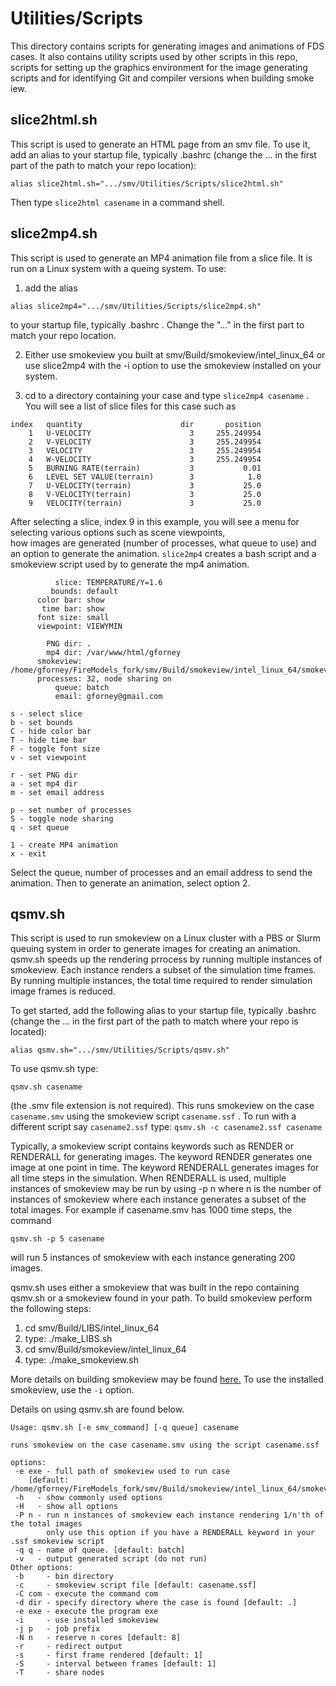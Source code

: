 # Utilities/Scripts

This directory contains scripts for generating images and animations of FDS cases.  It also contains utility scripts used by other scripts in this repo, scripts for setting up the graphics environment for the image generating scripts and for identifying Git and compiler versions when building smoke iew. 

## slice2html.sh

This script is used to generate an HTML page from an smv file. To use it, add an alias to your startup file, typically .bashrc (change the ... in the first part of the path to match your repo location):

```alias slice2html.sh=".../smv/Utilities/Scripts/slice2html.sh"```

Then type `slice2html casename` in a command shell.

## slice2mp4.sh

This script is used to generate an MP4 animation file from a slice file.  It is run on a Linux system with a queing system. To use:

1.  add the alias

```alias slice2mp4=".../smv/Utilities/Scripts/slice2mp4.sh"```

to your startup file, typically .bashrc .  Change the "..." in the first part to match your repo location.

2.  Either use smokeview you built at smv/Build/smokeview/intel_linux_64 or use slice2mp4 with the -i option to use the smokeview installed on  your system.

3.  cd to a directory containing your case and type `slice2mp4 casename` .  You will see a list of slice files for this case such as
```
index   quantity                      dir       position
    1   U-VELOCITY                      3     255.249954
    2   V-VELOCITY                      3     255.249954
    3   VELOCITY                        3     255.249954
    4   W-VELOCITY                      3     255.249954
    5   BURNING RATE(terrain)           3           0.01
    6   LEVEL SET VALUE(terrain)        3            1.0
    7   U-VELOCITY(terrain)             3           25.0
    8   V-VELOCITY(terrain)             3           25.0
    9   VELOCITY(terrain)               3           25.0
   ```

After selecting a slice, index 9 in this example, you will see a menu for selecting various options such as scene viewpoints,  
how images are generated (number of processes, what queue to use) and an option to generate the animation.
`slice2mp4` creates a bash script and a smokeview script used by to generate the mp4 animation.

```
          slice: TEMPERATURE/Y=1.6
         bounds: default
      color bar: show
       time bar: show
      font size: small
      viewpoint: VIEWYMIN

        PNG dir: .
        mp4 dir: /var/www/html/gforney
      smokeview: /home/gforney/FireModels_fork/smv/Build/smokeview/intel_linux_64/smokeview_linux_64
      processes: 32, node sharing on
          queue: batch
          email: gforney@gmail.com

s - select slice
b - set bounds
C - hide color bar
T - hide time bar
F - toggle font size
v - set viewpoint

r - set PNG dir
a - set mp4 dir
m - set email address

p - set number of processes
S - toggle node sharing
q - set queue

1 - create MP4 animation
x - exit
```

Select the queue, number of processes and an email address to send the animation.  Then to generate an animation, select option 2.

## qsmv.sh

This script is used to run smokeview on a Linux cluster with a PBS or Slurm queuing system in order to generate images for creating an animation. qsmv.sh speeds up the rendering prrocess by running multiple instances of smokeview. Each instance renders a subset of the simulation time frames. By running multiple instances, the total time required to render simulation image frames is reduced.

To get started, add the following alias to your startup file, typically .bashrc 
(change the ... in the first part of the path to match where your repo is located):

```alias qsmv.sh=".../smv/Utilities/Scripts/qsmv.sh"```

To use qsmv.sh type:

```qsmv.sh casename```

(the .smv file extension is not required). This runs smokeview on the case `casename.smv` using the smokeview script `casename.ssf` . To run with a different script say `casename2.ssf` type:
```qsmv.sh -c casename2.ssf casename```

Typically, a smokeview script contains keywords such as RENDER or RENDERALL for generating images.  The keyword RENDER generates one image at one point in time.  The keyword RENDERALL generates images for all time steps in the simulation.  When RENDERALL is used, multiple instances of smokeview may be run by using -p n where n is the number of instances of smokeview where each instance generates a subset of the total images. For example if casename.smv has 1000 time steps, the command

```qsmv.sh -p 5 casename```

will run 5 instances of smokeview with each instance generating 200 images.

qsmv.sh uses either a smokeview that was built in the repo containing qsmv.sh or a smokeview found in your path.  To build smokeview perform the following steps:

1. cd smv/Build/LIBS/intel_linux_64
2. type: 
 ./make_LIBS.sh
3. cd smv/Build/smokeview/intel_linux_64 
4. type:
 ./make_smokeview.sh
 
More details on building smokeview may be found [here.](https://github.com/firemodels/smv/tree/master/Build/README.md)  To use the installed smokeview, use the `-i` option.

Details on using qsmv.sh are found below.

```
Usage: qsmv.sh [-e smv_command] [-q queue] casename

runs smokeview on the case casename.smv using the script casename.ssf

options:
 -e exe - full path of smokeview used to run case
    [default: /home/gforney/FireModels_fork/smv/Build/smokeview/intel_linux_64/smokeview_intel_linux_64]
 -h   - show commonly used options
 -H   - show all options
 -P n - run n instances of smokeview each instance rendering 1/n'th of the total images
        only use this option if you have a RENDERALL keyword in your .ssf smokeview script
 -q q - name of queue. [default: batch]
 -v   - output generated script (do not run)
Other options:
 -b     - bin directory
 -c     - smokeview script file [default: casename.ssf]
 -C com - execute the command com
 -d dir - specify directory where the case is found [default: .]
 -e exe - execute the program exe
 -i     - use installed smokeview
 -j p   - job prefix
 -N n   - reserve n cores [default: 8]
 -r     - redirect output
 -s     - first frame rendered [default: 1]
 -S     - interval between frames [default: 1]
 -T     - share nodes
```
